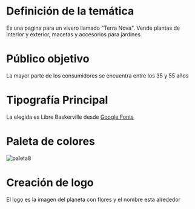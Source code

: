 # Definición de la temática
Es una pagina para un vivero llamado "Terra Nova". Vende plantas de interior y exterior, macetas y accesorios para jardines.

# Público objetivo 
La mayor parte de los consumidores se encuentra entre los 35 y 55 años

# Tipografía Principal 
La elegida es Libre Baskerville desde [Google Fonts](https://fonts.google.com/specimen/Libre+Baskerville)

# Paleta de colores 
![paleta8](https://user-images.githubusercontent.com/110635589/185012731-2fcd033f-d5c6-46e1-8a29-4de5cc7f4c67.png)

# Creación de logo 
El logo es la imagen del planeta con flores y el nombre esta alrededor
